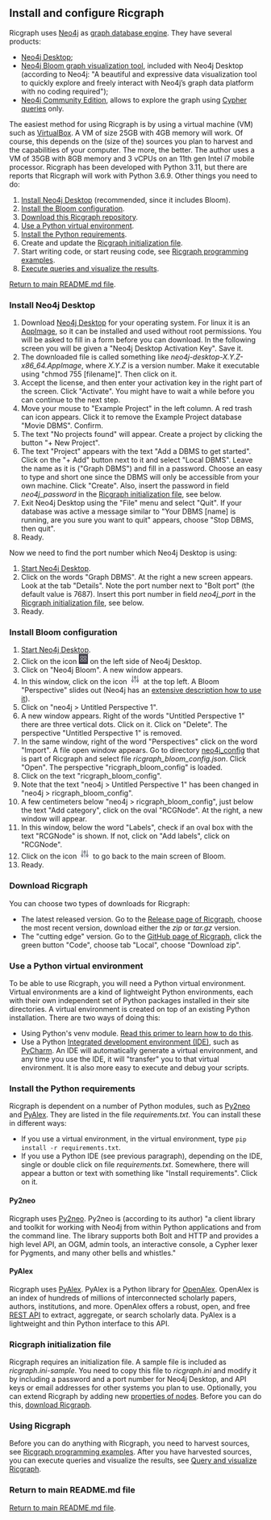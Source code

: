 ## Install and configure Ricgraph

Ricgraph uses [Neo4j](https://neo4j.com)
as [graph database engine](https://en.wikipedia.org/wiki/Graph_database).
They have several products:

* [Neo4j Desktop](https://neo4j.com/download-center/#desktop);
* [Neo4j Bloom graph visualization tool](https://neo4j.com/product/bloom),
  included with Neo4j Desktop
  (according to Neo4j:
  "A beautiful and expressive data visualization tool to quickly explore and freely interact with
  Neo4j’s graph data platform with no coding required");
* [Neo4j Community Edition](https://neo4j.com/download-center/#community), allows
  to explore the graph using
  [Cypher queries](https://en.wikipedia.org/wiki/Cypher_(query_language)) only.

The easiest method for using Ricgraph is by using a virtual machine (VM) such as
[VirtualBox](https://www.virtualbox.org). A VM of size 25GB with 4GB memory will work.
Of course, this depends on the (size of the) sources you plan to harvest and the 
capabilities of your computer. The more, the better. The author uses a VM of 35GB with
8GB memory and 3 vCPUs on an 11th gen Intel i7 mobile processor. Ricgraph has been
developed with Python 3.11, but there are reports that Ricgraph will work with Python 3.6.9.
Other things you need to do:

1. [Install Neo4j Desktop](#install-neo4j-desktop) (recommended, since it includes Bloom).
1. [Install the Bloom configuration](#install-bloom-configuration).
1. [Download this Ricgraph repository](#download-ricgraph).
1. [Use a Python virtual environment](#use-a-python-virtual-environment).
1. [Install the Python requirements](#install-the-python-requirements).
1. Create and update the [Ricgraph initialization file](#Ricgraph-initialization-file).
1. Start writing code, or start reusing code,
  see [Ricgraph programming examples](ricgraph_programming_examples.md).
1. [Execute queries and visualize the results](ricgraph_query_visualize.md).

[Return to main README.md file](../README.md).

### Install Neo4j Desktop

1. Download [Neo4j Desktop](https://neo4j.com/download-center/#desktop) for your
  operating system. For linux it is an [AppImage](https://en.wikipedia.org/wiki/AppImage),
  so it can be installed and used without root permissions. You will be asked to fill in a form before
  you can download. In the following screen you will be given a "Neo4j Desktop Activation Key". Save it.
1. The downloaded file is called something
  like *neo4j-desktop-X.Y.Z-x86_64.AppImage*, where *X.Y.Z* is a version number.
  Make it executable using "chmod 755 \[filename\]". Then click on it.
1. Accept the license, and then enter your activation key in the right part of the screen. Click "Activate".
   You might have to wait a while before you can continue to the next step.
1. Move your mouse to "Example Project" in the left column.
  A red trash can icon appears. Click it to remove the Example
  Project database "Movie DBMS". Confirm.
1. The text "No projects found" will appear. Create a project by clicking the button "+ New Project".
1. The text "Project" appears with the text "Add a DBMS to get started". Click on the "+ Add" button
  next to it and select "Local DBMS". Leave the name as it is ("Graph DBMS") and fill in a password. Choose
  an easy to type and short one
  since the DBMS will only be accessible from your own machine. Click "Create".
   Also, insert the password in field *neo4j_password* in 
   the [Ricgraph initialization file](#Ricgraph-initialization-file), see below.
1. Exit Neo4j Desktop using the "File" menu and select "Quit". If your database was active
   a message similar to "Your DBMS [name] is running, are you sure you want to quit" appears,
   choose "Stop DBMS, then quit".
1. Ready.

Now we need to find the port number which Neo4j Desktop is using:

1. [Start Neo4j Desktop](ricgraph_query_visualize.md#start-neo4j-desktop).
1. Click on the words "Graph DBMS". At the right a new screen appears.
  Look at the tab "Details". Note the port number next to "Bolt port" (the default
  value is 7687).
   Insert this port number in field *neo4j_port* in
   the [Ricgraph initialization file](#Ricgraph-initialization-file), see below.
1. Ready.

### Install Bloom configuration

1. [Start Neo4j Desktop](ricgraph_query_visualize.md#start-neo4j-desktop).
1. Click on the icon <img src="images/neo4j1.jpg" height="20">
   on the left side of Neo4j Desktop.
1. Click on "Neo4j Bloom". A new window appears.
1. In this window, click on the icon <img src="images/neo4j2.jpg" height="20">
  at the top left. A Bloom "Perspective" slides out
  (Neo4j has an
  [extensive description how to
  use it](https://neo4j.com/docs/bloom-user-guide/current/bloom-visual-tour/perspective-drawer)).
1. Click on "neo4j > Untitled Perspective 1".
1. A new window appears.
  Right of the words "Untitled Perspective 1" there are three vertical dots. Click on it.
  Click on "Delete". The perspective "Untitled Perspective 1" is removed.
1. In the same window, right of the word "Perspectives" click on the word "Import".
  A file open window appears. Go to directory
  [neo4j_config](../neo4j_config) that is part of Ricgraph and
  select file *ricgraph_bloom_config.json*. Click "Open".
  The perspective "ricgraph_bloom_config" is loaded.
1. Click on the text "ricgraph_bloom_config".
1. Note that the text "neo4j > Untitled Perspective 1"
  has been changed in "neo4j > ricgraph_bloom_config".
1. A few centimeters below "neo4j > ricgraph_bloom_config", just below the text "Add category",
  click on the oval "RCGNode". At the right, a new window will appear.
1. In this window, below the word "Labels", check if an oval box with the text "RCGNode" is
  shown. If not, click on "Add labels", click on "RCGNode".
1. Click on the icon <img src="images/neo4j2.jpg" height="20">
  to go back to the main screen of Bloom.
1. Ready.

### Download Ricgraph

You can choose two types of downloads for Ricgraph: 
* The latest released version. Go to the 
  [Release page of Ricgraph](https://github.com/UtrechtUniversity/ricgraph/releases),
choose the most recent version, download either the *zip* or *tar.gz* version.
* The "cutting edge" version. Go to the 
  [GitHub page of Ricgraph](https://github.com/UtrechtUniversity/ricgraph/),
  click the green button "Code", choose tab "Local", choose "Download zip".

### Use a Python virtual environment

To be able to use Ricgraph, you will need a Python virtual environment. 
Virtual environments are a kind of lightweight Python environments, 
each with their own independent set of Python packages installed 
in their site directories. A virtual environment is created on top of 
an existing Python installation.
There are two ways of doing this:
* Using Python's venv module. 
  [Read this primer to learn how to do 
  this](https://realpython.com/python-virtual-environments-a-primer/).
* Use a Python
  [Integrated development
  environment (IDE)](https://en.wikipedia.org/wiki/Integrated_development_environment),
  such as [PyCharm](https://www.jetbrains.com/pycharm).
  An IDE will automatically generate a virtual environment, and any time you 
  use the IDE, it will "transfer" you to that virtual environment.
  It is also more easy to execute and debug your scripts.

### Install the Python requirements

Ricgraph is dependent on a number of Python modules,
such as [Py2neo](#Py2neo) and [PyAlex](#PyAlex).
They are listed in the file *requirements.txt*.
You can install these in different ways:

* If you use a virtual environment, in the virtual environment, type
  `pip install -r requirements.txt`.
* If you use a Python IDE (see previous paragraph), depending on the IDE, 
  single or double click on
  file *requirements.txt*. Somewhere, there will appear a button or text 
  with something like "Install requirements". Click on it.

#### Py2neo

Ricgraph uses [Py2neo](https://py2neo.org). Py2neo is (according to its author) "a client library
and toolkit for working with Neo4j from within
Python applications and from the command line.
The library supports both Bolt and HTTP and provides a high level
API, an OGM, admin tools, an interactive console, a
Cypher lexer for Pygments, and many other bells and whistles."

#### PyAlex

Ricgraph uses [PyAlex](https://github.com/J535D165/pyalex).
PyAlex is a Python library for [OpenAlex](https://openalex.org/).
OpenAlex is an index of hundreds of millions of interconnected scholarly papers, authors,
institutions, and more. OpenAlex offers a robust, open, and free [REST API](https://docs.openalex.org/)
to extract, aggregate, or search scholarly data.
PyAlex is a lightweight and thin Python interface to this API.

### Ricgraph initialization file

Ricgraph requires an initialization file. A sample file is included as *ricgraph.ini-sample*.
You need to copy this file to *ricgraph.ini* and modify it by including a password and
a port number for Neo4j Desktop, and API keys or email addresses for other systems you plan to use.
Optionally, you can extend Ricgraph by adding new
[properties of nodes](#Properties-of-nodes-in-Ricgraph).
Before you can do this, [download Ricgraph](#download-ricgraph).

### Using Ricgraph
Before you can do anything with Ricgraph, you need to harvest sources,
see [Ricgraph programming examples](ricgraph_programming_examples.md).
After you have harvested sources, you can execute queries and visualize the results,
see [Query and visualize Ricgraph](ricgraph_query_visualize.md).

### Return to main README.md file

[Return to main README.md file](../README.md).

